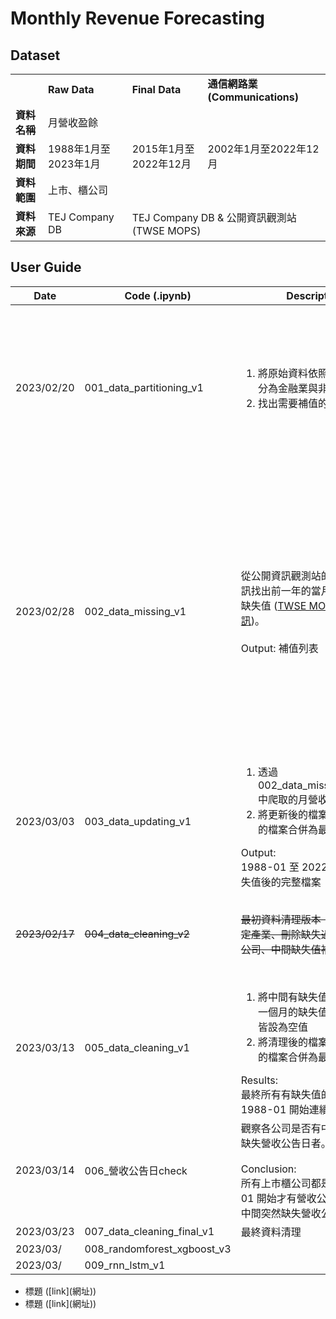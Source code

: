 # Monthly Revenue Forecasting

## Dataset

<table>
  <th>
    <td><strong>Raw Data</strong></td>
    <td><strong>Final Data</strong></td>
    <td><strong>通信網路業 (Communications)</strong></td>
  </th>
  <tr>
    <td><strong>資料名稱</strong></td>
    <td colspan="3">月營收盈餘</td>
  </tr>
  <tr>
    <td><strong>資料期間</strong></td>
    <td>1988年1月至2023年1月</td>
    <td>2015年1月至2022年12月</td>
    <td>2002年1月至2022年12月</td>
  </tr>
  <tr>
    <td><strong>資料範圍</strong></td>
    <td colspan="3">上市、櫃公司</td>
  </tr>
  <tr>
    <td><strong>資料來源</strong></td>
    <td>TEJ Company DB</td>
    <td colspan="2">TEJ Company DB & 公開資訊觀測站 (TWSE MOPS)</td>
  </tr>
</table>


## User Guide

|Date|Code (.ipynb)|Description|References|
|---|---|---|---|
|2023/02/20|001_data_partitioning_v1|<ol><li>將原始資料依照TSE產業別區分為金融業與非金融業</li><li>找出需要補值的缺失值</li></ol>|<ul><li>Pivot Table (樞紐分析表) ([link](https://www.learncodewithmike.com/2022/02/pandas-pivot-table.html))</li><li>Counting Continuous NaN Values for Pandas Time Series ([link](https://stackoverflow.com/questions/52561874/counting-continuous-nan-values-in-panda-time-series))</li></ul>|
|2023/02/28|002_data_missing_v1|從公開資訊觀測站的每月營收資訊找出前一年的當月營收，以補缺失值 ([TWSE MOPS 月營收資訊](https://mops.twse.com.tw/mops/web/t05st10_ifrs))。<br><br>Output: 補值列表|<ul><li>Creating Time Range in Python: Date Range and Month Range ([link](https://catriscode.com/2021/02/27/creating-time-range-in-python/))</li><li>爬蟲：公開資訊觀測站-每月營收彙總表 ([link1](https://www.finlab.tw/%E8%B6%85%E7%B0%A1%E5%96%AE%E7%94%A8python%E6%8A%93%E5%8F%96%E6%AF%8F%E6%9C%88%E7%87%9F%E6%94%B6/)) ([link2](https://medium.com/renee0918/python%E7%88%AC%E8%9F%B2-%E5%80%8B%E8%82%A1%E6%AF%8F%E6%9C%88%E7%87%9F%E6%94%B6%E7%B5%B1%E8%A8%88-6651bc390b8e))</li><li>爬蟲：公開資訊觀測站-財務報表 ([link](https://www.finlab.tw/python-%E8%B2%A1%E5%A0%B1%E7%88%AC%E8%9F%B2-1-%E7%B6%9C%E5%90%88%E6%90%8D%E7%9B%8A%E8%A1%A8/))</li></ul>|
|2023/03/03|003_data_updating_v1|<ol><li>透過 002_data_missing_v1.ipynb 中爬取的月營收補值列表補值</li><li>將更新後的檔案和不需要補值的檔案合併為最終檔案</li></ol>Output: <br>1988-01 至 2022-12 補完缺失值後的完整檔案||
|~~2023/02/17~~|~~004_data_cleaning_v2~~|~~最初資料清理版本（包含刪除特定產業、刪除缺失過多的年月和公司、中間缺失值補0等）~~|<ul><li>Replace NaN Values with Zeros ([link](https://datatofish.com/replace-nan-values-with-zeros/))</li></ul>|
|2023/03/13|005_data_cleaning_v1|<ol><li>將中間有缺失值的公司，最新一個月的缺失值以前的月營收皆設為空值</li><li>將清理後的檔案和不需要補值的檔案合併為最終檔案</li></ol>Results: <br>最終所有有缺失值的公司都是從 1988-01 開始連續缺失||
|2023/03/14|006_營收公告日check|觀察各公司是否有中間月份突然缺失營收公告日者。<br><br>Conclusion: <br>所有上市櫃公司都是從 2013-01 開始才有營收公告日，且沒有中間突然缺失營收公告日者||
|2023/03/23|007_data_cleaning_final_v1|最終資料清理||
|2023/03/|008_randomforest_xgboost_v3|||
|2023/03/|009_rnn_lstm_v1|||










<ul><li>標題 ([link](網址))</li><li>標題 ([link](網址))</li></ul>
